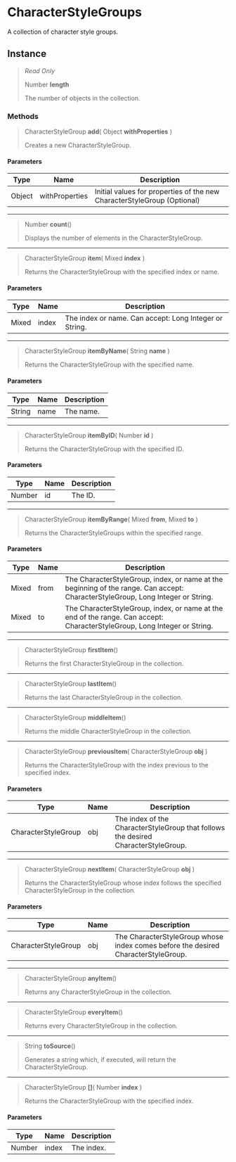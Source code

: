 # CharacterStyleGroups
A collection of character style groups.

## Instance
> *Read Only* 
> 
> Number **length** 
>
> The number of objects in the collection.

### Methods
> CharacterStyleGroup **add**( Object **withProperties** )
> 
> Creates a new CharacterStyleGroup.
#### Parameters
| Type | Name | Description |
|---|---|---|
| Object | withProperties | Initial values for properties of the new CharacterStyleGroup (Optional) |

*** 
> Number **count**()
> 
> Displays the number of elements in the CharacterStyleGroup.
*** 
> CharacterStyleGroup **item**( Mixed **index** )
> 
> Returns the CharacterStyleGroup with the specified index or name.
#### Parameters
| Type | Name | Description |
|---|---|---|
| Mixed | index | The index or name. Can accept: Long Integer or String. |

*** 
> CharacterStyleGroup **itemByName**( String **name** )
> 
> Returns the CharacterStyleGroup with the specified name.
#### Parameters
| Type | Name | Description |
|---|---|---|
| String | name | The name. |

*** 
> CharacterStyleGroup **itemByID**( Number **id** )
> 
> Returns the CharacterStyleGroup with the specified ID.
#### Parameters
| Type | Name | Description |
|---|---|---|
| Number | id | The ID. |

*** 
> CharacterStyleGroup **itemByRange**( Mixed **from**, Mixed **to** )
> 
> Returns the CharacterStyleGroups within the specified range.
#### Parameters
| Type | Name | Description |
|---|---|---|
| Mixed | from | The CharacterStyleGroup, index, or name at the beginning of the range. Can accept: CharacterStyleGroup, Long Integer or String. |
| Mixed | to | The CharacterStyleGroup, index, or name at the end of the range. Can accept: CharacterStyleGroup, Long Integer or String. |

*** 
> CharacterStyleGroup **firstItem**()
> 
> Returns the first CharacterStyleGroup in the collection.
*** 
> CharacterStyleGroup **lastItem**()
> 
> Returns the last CharacterStyleGroup in the collection.
*** 
> CharacterStyleGroup **middleItem**()
> 
> Returns the middle CharacterStyleGroup in the collection.
*** 
> CharacterStyleGroup **previousItem**( CharacterStyleGroup **obj** )
> 
> Returns the CharacterStyleGroup with the index previous to the specified index.
#### Parameters
| Type | Name | Description |
|---|---|---|
| CharacterStyleGroup | obj | The index of the CharacterStyleGroup that follows the desired CharacterStyleGroup. |

*** 
> CharacterStyleGroup **nextItem**( CharacterStyleGroup **obj** )
> 
> Returns the CharacterStyleGroup whose index follows the specified CharacterStyleGroup in the collection.
#### Parameters
| Type | Name | Description |
|---|---|---|
| CharacterStyleGroup | obj | The CharacterStyleGroup whose index comes before the desired CharacterStyleGroup. |

*** 
> CharacterStyleGroup **anyItem**()
> 
> Returns any CharacterStyleGroup in the collection.
*** 
> CharacterStyleGroup **everyItem**()
> 
> Returns every CharacterStyleGroup in the collection.
*** 
> String **toSource**()
> 
> Generates a string which, if executed, will return the CharacterStyleGroup.
*** 
> CharacterStyleGroup **[]**( Number **index** )
> 
> Returns the CharacterStyleGroup with the specified index.
#### Parameters
| Type | Name | Description |
|---|---|---|
| Number | index | The index. |


